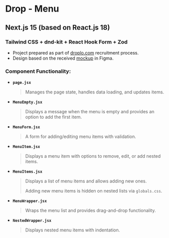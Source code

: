 # Drop - Menu

## Next.js 15 (based on React.js 18) 
### Tailwind CSS + dnd-kit + React Hook Form + Zod

- Project prepared as part of [droplo.com](https://droplo.com/) recruitment process.
- Design based on the received [mockup](https://www.figma.com/design/iop6JTlGuNSwGtHtkyXF9x/Zadanie-rekrutacyjne?node-id=0-1&node-type=canvas&t=KROIpbpbyuRXZaEY-0) in Figma.

### Component Functionality:

- **`page.jsx`**
  > Manages the page state, handles data loading, and updates items.

- **`MenuEmpty.jsx`**
  > Displays a message when the menu is empty and provides an option to add the first item.

- **`MenuForm.jsx`**
  > A form for adding/editing menu items with validation.

- **`MenuItem.jsx`**
  > Displays a menu item with options to remove, edit, or add nested items.

- **`MenuItems.jsx`**
  > Displays a list of menu items and allows adding new ones.
  >
  > Adding new menu items is hidden on nested lists via `globals.css`.

- **`MenuWrapper.jsx`**
  > Wraps the menu list and provides drag-and-drop functionality.

- **`NestedWrapper.jsx`**
  > Displays nested menu items with indentation.
